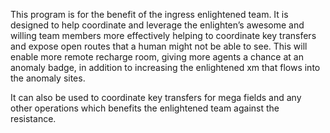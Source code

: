 This program is for the benefit of the ingress enlightened team. It is designed to help coordinate and leverage the enlighten’s awesome and willing team members more effectively helping to coordinate key transfers and expose open routes that a human might not be able to see.  This will enable more remote recharge room, giving more agents a chance at an anomaly badge, in addition to increasing the enlightened xm that flows into the anomaly sites.

It can also be used to coordinate key transfers for mega fields and any other operations which benefits the enlightened team against the resistance.
